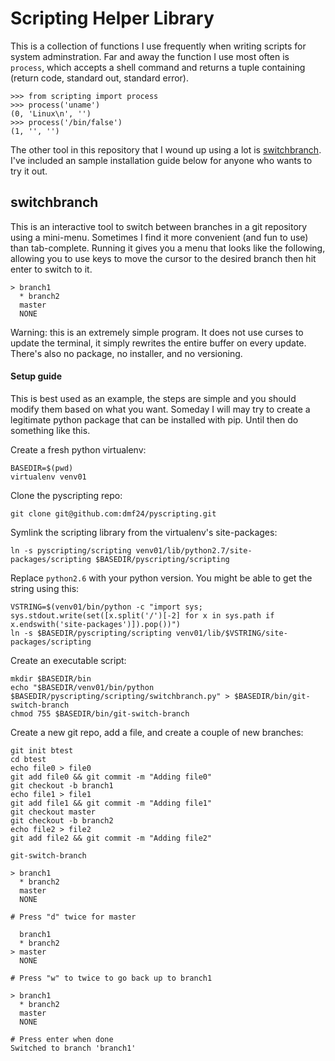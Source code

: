 Scripting Helper Library
========================

This is a collection of functions I use frequently when writing scripts for system adminstration.  Far and away the function I use most often is `process`, which accepts a shell command and returns a tuple containing (return code, standard out, standard error).

```
>>> from scripting import process
>>> process('uname')
(0, 'Linux\n', '')
>>> process('/bin/false')
(1, '', '')
```

The other tool in this repository that I wound up using a lot is [switchbranch](https://github.com/dmf24/pyscripting/blob/master/scripting/switchbranch.py).  I've included an sample installation guide below for anyone who wants to try it out.  

## switchbranch

This is an interactive tool to switch between branches in a git repository using a mini-menu.  Sometimes I find it more convenient (and fun to use) than tab-complete.  Running it gives you a menu that looks like the following, allowing you to use keys to move the cursor to the desired branch then hit enter to switch to it.

```
> branch1
  * branch2
  master
  NONE
```

Warning: this is an extremely simple program.  It does not use curses to update the terminal, it simply rewrites the entire buffer on every update.  There's also no package, no installer, and no versioning.

#### Setup guide

This is best used as an example, the steps are simple and you should modify them based on what you want.  Someday I will may try to create a legitimate python package that can be installed with pip.  Until then do something like this.

Create a fresh python virtualenv:

```
BASEDIR=$(pwd)
virtualenv venv01
```

Clone the pyscripting repo:

```
git clone git@github.com:dmf24/pyscripting.git
```

Symlink the scripting library from the virtualenv's site-packages:

```
ln -s pyscripting/scripting venv01/lib/python2.7/site-packages/scripting $BASEDIR/pyscripting/scripting
```

Replace `python2.6` with your python version.  You might be able to get the string using this:
```
VSTRING=$(venv01/bin/python -c "import sys; sys.stdout.write(set([x.split('/')[-2] for x in sys.path if x.endswith('site-packages')]).pop())")
ln -s $BASEDIR/pyscripting/scripting venv01/lib/$VSTRING/site-packages/scripting
```

Create an executable script:
```
mkdir $BASEDIR/bin
echo "$BASEDIR/venv01/bin/python $BASEDIR/pyscripting/scripting/switchbranch.py" > $BASEDIR/bin/git-switch-branch
chmod 755 $BASEDIR/bin/git-switch-branch

```


Create a new git repo, add a file, and create a couple of new branches:

```
git init btest
cd btest
echo file0 > file0
git add file0 && git commit -m "Adding file0"
git checkout -b branch1
echo file1 > file1
git add file1 && git commit -m "Adding file1"
git checkout master
git checkout -b branch2
echo file2 > file2
git add file2 && git commit -m "Adding file2"

git-switch-branch

> branch1
  * branch2
  master
  NONE

# Press "d" twice for master

  branch1
  * branch2
> master
  NONE

# Press "w" to twice to go back up to branch1

> branch1
  * branch2
  master
  NONE

# Press enter when done
Switched to branch 'branch1'
```

